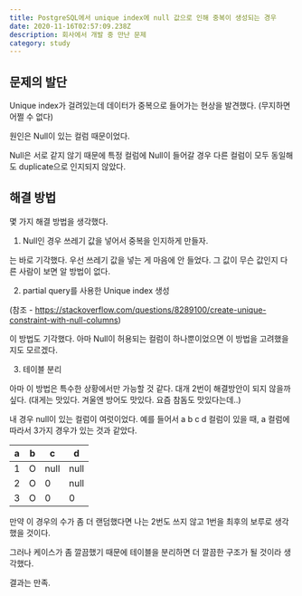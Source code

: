 ```yaml
---
title: PostgreSQL에서 unique index에 null 값으로 인해 중복이 생성되는 경우
date: 2020-11-16T02:57:09.238Z
description: 회사에서 개발 중 만난 문제
category: study
---
```


## 문제의 발단

Unique index가 걸려있는데 데이터가 중복으로 들어가는 현상을 발견했다. (무지하면 어쩔 수 없다)

원인은 Null이 있는 컬럼 때문이었다.

Null은 서로 같지 않기 때문에 특정 컬럼에 Null이 들어갈 경우 다른 컬럼이 모두 동일해도 duplicate으로 인지되지 않았다.

## 해결 방법

몇 가지 해결 방법을 생각했다.

1. Null인 경우 쓰레기 값을 넣어서 중복을 인지하게 만들자.

는 바로 기각했다. 우선 쓰레기 값을 넣는 게 마음에 안 들었다. 그 값이 무슨 값인지 다른 사람이 보면 알 방법이 없다.

2. partial query를 사용한 Unique index 생성

(참조 - https://stackoverflow.com/questions/8289100/create-unique-constraint-with-null-columns)

이 방법도 기각했다. 아마 Null이 허용되는 컬럼이 하나뿐이었으면 이 방법을 고려했을지도 모르겠다.

3. 테이블 분리

아마 이 방법은 특수한 상황에서만 가능할 것 같다. 대개 2번이 해결방안이 되지 않을까 싶다. (대게는 맛있다. 겨울엔 방어도 맛있다. 요즘 참돔도 맛있다는데..)

내 경우 null이 있는 컬럼이 여럿이었다. 예를 들어서 a b c d 컬럼이 있을 때, a 컬럼에 따라서 3가지 경우가 있는 것과 같았다.

| a | b | c | d |
| - | - | - | - |
| 1 | O | null | null |
| 2 | O | 0 | null |
| 3 | O | 0 | 0 |

만약 이 경우의 수가 좀 더 랜덤했다면 나는 2번도 쓰지 않고 1번을 최후의 보루로 생각했을 것이다.

그러나 케이스가 좀 깔끔했기 때문에 테이블을 분리하면 더 깔끔한 구조가 될 것이라 생각했다.

결과는 만족.
